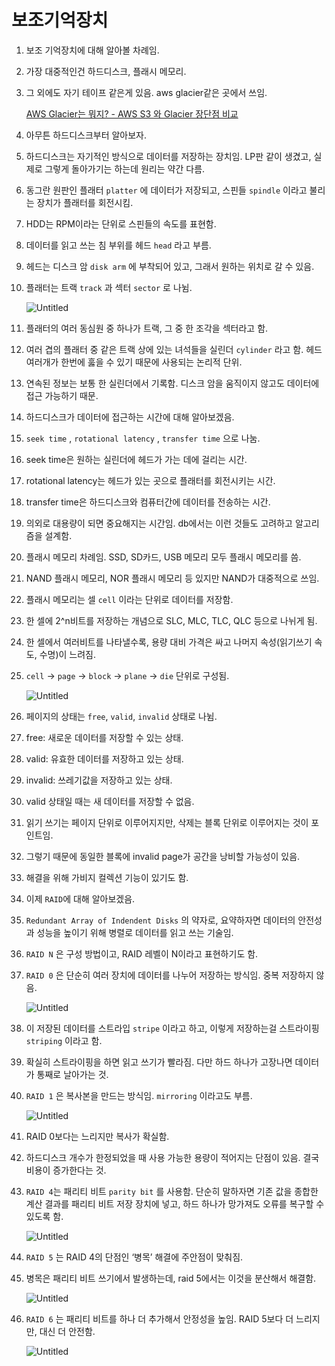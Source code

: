# 보조기억장치

1. 보조 기억장치에 대해 알아볼 차례임.
2. 가장 대중적인건 하드디스크, 플래시 메모리.
3. 그 외에도 자기 테이프 같은게 있음. aws glacier같은 곳에서 쓰임.
    
    [AWS Glacier는 뭐지? - AWS S3 와 Glacier 장단점 비교](https://bluese05.tistory.com/35)
    
4. 아무튼 하드디스크부터 알아보자.
5. 하드디스크는 자기적인 방식으로 데이터를 저장하는 장치임. LP판 같이 생겼고, 실제로 그렇게 돌아가기는 하는데 원리는 약간 다름.
6. 동그란 원판인 플래터 `platter` 에 데이터가 저장되고, 스핀들 `spindle` 이라고 불리는 장치가 플래터를 회전시킴. 
7. HDD는 RPM이라는 단위로 스핀들의 속도를 표현함.
8.  데이터를 읽고 쓰는 침 부위를 헤드 `head` 라고 부름.
9. 헤드는 디스크 암 `disk arm` 에 부착되어 있고, 그래서 원하는 위치로 갈 수 있음.
10. 플래터는 트랙 `track` 과 섹터 `sector` 로 나뉨.
    
    ![Untitled](%E1%84%87%E1%85%A9%E1%84%8C%E1%85%A9%E1%84%80%E1%85%B5%E1%84%8B%E1%85%A5%E1%86%A8%E1%84%8C%E1%85%A1%E1%86%BC%E1%84%8E%E1%85%B5%20b33a45a2ca574660ad9cd857e3237de8/Untitled.png)
    
11. 플래터의 여러 동심원 중 하나가 트랙, 그 중 한 조각을 섹터라고 함.
12. 여러 겹의 플래터 중 같은 트랙 상에 있는 녀석들을 실린더 `cylinder` 라고 함. 헤드 여러개가 한번에 훓을 수 있기 때문에 사용되는 논리적 단위.
13. 연속된 정보는 보통 한 실린더에서 기록함. 디스크 암을 움직이지 않고도 데이터에 접근 가능하기 때문.
14. 하드디스크가 데이터에 접근하는 시간에 대해 알아보겠음.
15. `seek time` , `rotational latency` , `transfer time` 으로 나눔.
16. seek time은 원하는 실린더에 헤드가 가는 데에 걸리는 시간.
17. rotational latency는 헤드가 있는 곳으로 플래터를 회전시키는 시간.
18. transfer time은 하드디스크와 컴퓨터간에 데이터를 전송하는 시간.
19. 의외로 대용량이 되면 중요해지는 시간임. db에서는 이런 것들도 고려하고 알고리즘을 설계함.
20. 플래시 메모리 차례임. SSD, SD카드, USB 메모리 모두 플래시 메모리를 씀.
21. NAND 플래시 메모리, NOR 플래시 메모리 등 있지만 NAND가 대중적으로 쓰임.
22. 플래시 메모리는 셀 `cell` 이라는 단위로 데이터를 저장함.
23. 한 셀에 2^n비트를 저장하는 개념으로 SLC, MLC, TLC, QLC 등으로 나뉘게 됨.
24. 한 셀에서 여러비트를 나타낼수록, 용량 대비 가격은 싸고 나머지 속성(읽기쓰기 속도, 수명)이 느려짐.
25. `cell` → `page` → `block` → `plane` → `die` 단위로 구성됨.
    
    ![Untitled](%E1%84%87%E1%85%A9%E1%84%8C%E1%85%A9%E1%84%80%E1%85%B5%E1%84%8B%E1%85%A5%E1%86%A8%E1%84%8C%E1%85%A1%E1%86%BC%E1%84%8E%E1%85%B5%20b33a45a2ca574660ad9cd857e3237de8/Untitled%201.png)
    
26. 페이지의 상태는 `free`, `valid`, `invalid` 상태로 나뉨.
27. free: 새로운 데이터를 저장할 수 있는 상태.
28. valid: 유효한 데이터를 저장하고 있는 상태.
29. invalid: 쓰레기값을 저장하고 있는 상태.
30. valid 상태일 때는 새 데이터를 저장할 수 없음.
31. 읽기 쓰기는 페이지 단위로 이루어지지만, 삭제는 블록 단위로 이루어지는 것이 포인트임.
32. 그렇기 때문에 동일한 블록에 invalid page가 공간을 낭비할 가능성이 있음.
33. 해결을 위해 가비지 컬렉션 기능이 있기도 함.
34. 이제 `RAID`에 대해 알아보겠음.
35. `Redundant Array of Indendent Disks` 의 약자로, 요약하자면 데이터의 안전성과 성능을 높이기 위해 병렬로 데이터를 읽고 쓰는 기술임.
36. `RAID N` 은 구성 방법이고, RAID 레벨이 N이라고 표현하기도 함.
37. `RAID 0` 은 단순히 여러 장치에 데이터를 나누어 저장하는 방식임. 중복 저장하지 않음.
    
    ![Untitled](%E1%84%87%E1%85%A9%E1%84%8C%E1%85%A9%E1%84%80%E1%85%B5%E1%84%8B%E1%85%A5%E1%86%A8%E1%84%8C%E1%85%A1%E1%86%BC%E1%84%8E%E1%85%B5%20b33a45a2ca574660ad9cd857e3237de8/Untitled%202.png)
    
38. 이 저장된 데이터를 스트라입 `stripe` 이라고 하고, 이렇게 저장하는걸 스트라이핑 `striping` 이라고 함.
39. 확실히 스트라이핑을 하면 읽고 쓰기가 빨라짐. 다만 하드 하나가 고장나면 데이터가 통째로 날아가는 것.
40. `RAID 1` 은 복사본을 만드는 방식임. `mirroring` 이라고도 부름.
    
    ![Untitled](%E1%84%87%E1%85%A9%E1%84%8C%E1%85%A9%E1%84%80%E1%85%B5%E1%84%8B%E1%85%A5%E1%86%A8%E1%84%8C%E1%85%A1%E1%86%BC%E1%84%8E%E1%85%B5%20b33a45a2ca574660ad9cd857e3237de8/Untitled%203.png)
    
41. RAID 0보다는 느리지만 복사가 확실함.
42. 하드디스크 개수가 한정되었을 때 사용 가능한 용량이 적어지는 단점이 있음. 결국 비용이 증가한다는 것.
43. `RAID 4`는 패리티 비트 `parity bit` 를 사용함. 단순히 말하자면 기존 값을 종합한 계산 결과를 패리티 비트 저장 장치에 넣고, 하드 하나가 망가져도 오류를 복구할 수 있도록 함.
    
    ![Untitled](%E1%84%87%E1%85%A9%E1%84%8C%E1%85%A9%E1%84%80%E1%85%B5%E1%84%8B%E1%85%A5%E1%86%A8%E1%84%8C%E1%85%A1%E1%86%BC%E1%84%8E%E1%85%B5%20b33a45a2ca574660ad9cd857e3237de8/Untitled%204.png)
    
44. `RAID 5` 는 RAID 4의 단점인 ‘병목’ 해결에 주안점이 맞춰짐.
45. 병목은 패리티 비트 쓰기에서 발생하는데, raid 5에서는 이것을 분산해서 해결함.
    
    ![Untitled](%E1%84%87%E1%85%A9%E1%84%8C%E1%85%A9%E1%84%80%E1%85%B5%E1%84%8B%E1%85%A5%E1%86%A8%E1%84%8C%E1%85%A1%E1%86%BC%E1%84%8E%E1%85%B5%20b33a45a2ca574660ad9cd857e3237de8/Untitled%205.png)
    
46. `RAID 6` 는 패리티 비트를 하나 더 추가해서 안정성을 높임. RAID 5보다 더 느리지만, 대신 더 안전함.
    
    ![Untitled](%E1%84%87%E1%85%A9%E1%84%8C%E1%85%A9%E1%84%80%E1%85%B5%E1%84%8B%E1%85%A5%E1%86%A8%E1%84%8C%E1%85%A1%E1%86%BC%E1%84%8E%E1%85%B5%20b33a45a2ca574660ad9cd857e3237de8/Untitled%206.png)
